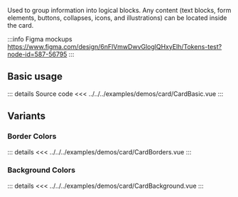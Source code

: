 Used to group information into logical blocks.
Any content (text blocks, form elements, buttons, collapses, icons, and illustrations) can be located inside the card.

:::info Figma mockups
https://www.figma.com/design/6nFlVmwDwvGloglQHxyElh/Tokens-test?node-id=587-56795
:::

## Basic usage

<CardBasic />

::: details Source code
<<< ../../../examples/demos/card/CardBasic.vue
:::

## Variants

<CardVariants />

### Border Colors

<CardBorders />

::: details
<<< ../../../examples/demos/card/CardBorders.vue
:::

### Background Colors

<CardBackground />

::: details
<<< ../../../examples/demos/card/CardBackground.vue
:::
